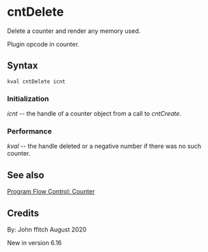 <!--
id:cntDelete
category:Instrument Control:Sensing and Control
-->
# cntDelete
Delete a counter and render any memory used.

Plugin opcode in counter.

## Syntax
``` csound-orc
kval cntDelete icnt
```

### Initialization

_icnt_ -- the handle of a counter object from a call to _cntCreate_.

### Performance

_kval_ -- the handle deleted or a negative number if there was no such counter.

## See also

[Program Flow Control: Counter](../../control/pgmctl)

## Credits

By: John ffitch August 2020

New in version 6.16
